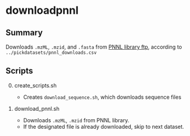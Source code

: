 # downloadpnnl

## Summary
Downloads `.mzML`, `.mzid`, and `.fasta` from [PNNL library ftp](ftp://massive.ucsd.edu/), according to `../pickdatasets/pnnl_downloads.csv`

## Scripts
0. create_scripts.sh
    * Creates `download_sequence.sh`, which downloads sequence files

0. download_pnnl.sh
    * Downloads `.mzML`, `.mzid` from PNNL library.
    * If the designated file is already downloaded, skip to next dataset.
